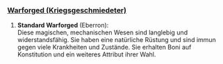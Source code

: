 
### [**Warforged (Kriegsgeschmiedeter)**](https://dnd5e.wikidot.com/lineage:warforged)  

1. **Standard Warforged** (Eberron):  
   Diese magischen, mechanischen Wesen sind langlebig und widerstandsfähig. Sie haben eine natürliche Rüstung und sind immun gegen viele Krankheiten und Zustände. Sie erhalten Boni auf Konstitution und ein weiteres Attribut ihrer Wahl.